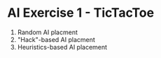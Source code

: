 # AI Exercise 1 - TicTacToe
 
1. Random AI placment
2. "Hack"-based AI placment
3. Heuristics-based AI placement
